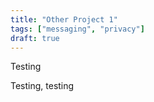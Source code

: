```yaml
---
title: "Other Project 1"
tags: ["messaging", "privacy"]
draft: true
---
```


Testing

<!--more-->

Testing, testing
